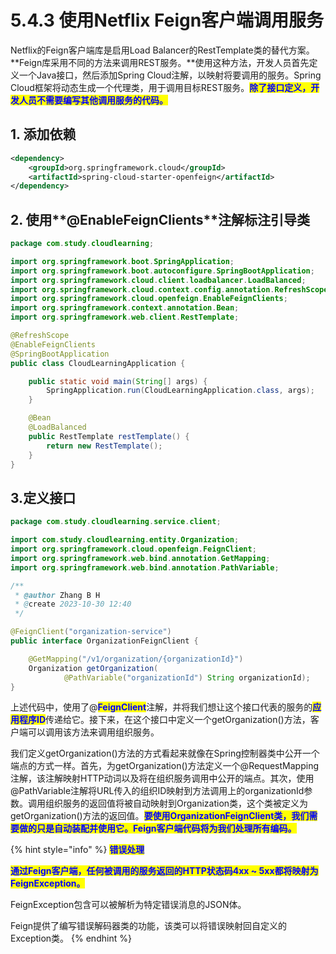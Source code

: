 # 5.4.3 使用Netflix Feign客户端调用服务

Netflix的Feign客户端库是启用Load Balancer的RestTemplate类的替代方案。**Feign库采用不同的方法来调用REST服务。**使用这种方法，开发人员首先定义一个Java接口，然后添加Spring Cloud注解，以映射将要调用的服务。Spring Cloud框架将动态生成一个代理类，用于调用目标REST服务。<mark style="color:blue;">**除了接口定义，开发人员不需要编写其他调用服务的代码。**</mark>

## **1. 添加依赖**

```xml
<dependency>
    <groupId>org.springframework.cloud</groupId>
    <artifactId>spring-cloud-starter-openfeign</artifactId>
</dependency>
```

## 2. 使用**@EnableFeignClients**注解标注引导类

```java
package com.study.cloudlearning;

import org.springframework.boot.SpringApplication;
import org.springframework.boot.autoconfigure.SpringBootApplication;
import org.springframework.cloud.client.loadbalancer.LoadBalanced;
import org.springframework.cloud.context.config.annotation.RefreshScope;
import org.springframework.cloud.openfeign.EnableFeignClients;
import org.springframework.context.annotation.Bean;
import org.springframework.web.client.RestTemplate;

@RefreshScope
@EnableFeignClients
@SpringBootApplication
public class CloudLearningApplication {

    public static void main(String[] args) {
        SpringApplication.run(CloudLearningApplication.class, args);
    }

    @Bean
    @LoadBalanced
    public RestTemplate restTemplate() {
        return new RestTemplate();
    }
}
```

## 3.定义接口

```java
package com.study.cloudlearning.service.client;

import com.study.cloudlearning.entity.Organization;
import org.springframework.cloud.openfeign.FeignClient;
import org.springframework.web.bind.annotation.GetMapping;
import org.springframework.web.bind.annotation.PathVariable;

/**
 * @author Zhang B H
 * @create 2023-10-30 12:40
 */

@FeignClient("organization-service")
public interface OrganizationFeignClient {

    @GetMapping("/v1/organization/{organizationId}")
    Organization getOrganization(
            @PathVariable("organizationId") String organizationId);
}
```

上述代码中，使用了@<mark style="color:blue;">**FeignClient**</mark>注解，并将我们想让这个接口代表的服务的<mark style="color:blue;">**应用程序ID**</mark>传递给它。接下来，在这个接口中定义一个getOrganization()方法，客户端可以调用该方法来调用组织服务。

我们定义getOrganization()方法的方式看起来就像在Spring控制器类中公开一个端点的方式一样。首先，为getOrganization()方法定义一个@RequestMapping注解，该注解映射HTTP动词以及将在组织服务调用中公开的端点。其次，使用@PathVariable注解将URL传入的组织ID映射到方法调用上的organizationId参数。调用组织服务的返回值将被自动映射到Organization类，这个类被定义为getOrganization()方法的返回值。<mark style="color:blue;">**要使用OrganizationFeignClient类，我们需要做的只是自动装配并使用它。Feign客户端代码将为我们处理所有编码。**</mark>

{% hint style="info" %}
<mark style="color:blue;">**错误处理**</mark>

<mark style="color:blue;">**通过Feign客户端，任何被调用的服务返回的HTTP状态码4xx \~ 5xx都将映射为FeignException。**</mark>

FeignException包含可以被解析为特定错误消息的JSON体。

Feign提供了编写错误解码器类的功能，该类可以将错误映射回自定义的Exception类。
{% endhint %}

